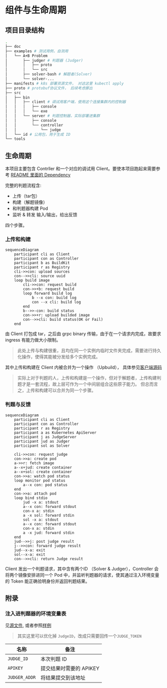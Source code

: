 # 组件与生命周期

## 项目目录结构

```bash
.
├── doc
├── examples # 测试用例，自测用
│   └── A+B Problem
│       ├── judger # 判题器 (Judger)
│       │   ├── proto
│       │   └── src
│       ├── solver-bash # 解题者(Solver)
│       └── solver-...
├── manifests # k8s 部署资源文件， 对这这里 kubectl apply
├── proto # protobuf协议文件， 后续考虑挪出
├── src
│   ├── bin
│   │   ├── client # 调试用客户端，使用这个连接集群内的控制器
│   │   │   ├── console
│   │   │   └── exe
│   │   └── server # 判题控制器，实际部署进集群
│   │       ├── console
│   │       └── controller
│   │           └── judge
│   └── id # 公用包，用于生成 ID
└── tools
```

## 生命周期

本项目主要包含 Contrller 和一个对应的调试用 Client。要使本项目跑起来需要参考 [README 里面的 Dependency](../README.md#dependencies)

完整的判题流程含:

* 上传（tar包）
* 构建（解题镜像）
* 和判题器构建 Pod
* 监听 & 转发 输入/输出，给出反馈

四个步骤。

### 上传和构建

```mermaid
sequenceDiagram
    participant cli as Client
    participant con as Controller
    participant b as BuildKit
    participant r as Registry
    cli->>con: upload sources
    con-->>cli: source uuid
    loop build image
        cli->>con: request build
        con->>+b: request build
        loop forward build log
            b --x con: build log
            con --x cli: build log
        end
        b-->>-con: build status
        con->>+r: upload builded image
        con-->>cli: build status(OK or Fail)
    end
```

由 Client 打包成 tar，之后由 grpc binary 传输，由于在一个请求内完成，故要求 ingress 有能力做大小限制。

> 此处上传与构建很重，且均在同一个实例内临时文件夹完成，需要进行持久化操作，使得其能被分发给多个实例完成。

其中上传和构建在 Client 内被合并为一个操作 （Upbuild）， 具体参见[客户端源码](src/bin/client/exe/upbuild.rs)

> 实际上对于判题的人，上传和构建是一个操作，但对于解题者，上传构建判题才是一套流程，故上层可作为一个中间层组合这些原子能力。
> 但总而言之，上传和构建可以合并为同一个步骤。

### 判题与反馈

```mermaid
sequenceDiagram
    participant cli as Client
    participant con as Controller
    participant r as Registry
    participant a as Kubernetes ApiServer
    participant j as JudgeServer
    participant jud as Judger
    participant sol as Solver

    cli->>con: request judge
    con->>a: create pod
    a->>r: fetch image
    a--x+jud: create container
    a--x+sol: create container
    con->>a: watch pod status
    loop monitor pod status
        a--x con: pod status
    end
    con->>a: attach pod
    loop bind stdio
        jud -x a: stdout
        a--x con: forward stdout
        con-x a: stdin
        a -x sol: forward stdin
        sol -x a: stdout
        a--x con: forward stdout
        con-x a: stdin
        a -x jud: forward stdin
    end
    jud-->>j: post judge result
    j-->>con: forward judge result
    jud--x-a: exit
    sol--x-a: exit
    con-->>cli: return Judge result
```

Client 发出一个判题请求，其中含有两个ID （Solver & Judger），Controller 会将两个镜像安排进同一个 Pod 中，并监听判题器的请求，使其通过注入环境变量的 Token 能正确验明身份并返回判题结果。

## 附录

### 注入进判题器的环境变量表

见[源文件](../src/bin/server/controller/judge/manifest.rs), 或者参照[样例](../examples/A%2BB%20Problem/../A+B%20Problem/judger/src/main.rs)

> 其实这里可以优化掉 `JudgeID`，改成只需要回传一个`JUDGE_TOKEN`

| 名称          | 备注                    |
| ------------- | ----------------------- |
| `JUDGE_ID`    | 本次判题 ID             |
| `APIKEY`      | 提交结果时需要的 APIKEY |
| `JUDGER_ADDR` | 将结果提交到该地址      |
